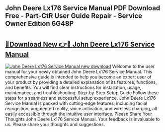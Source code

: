 ## John Deere Lx176 Service Manual PDF Download Free - Part-CtR User Guide Repair - Service Owner Edition 6G48P

# <h2><a href="http://bc26304.oget.top/?id=John+Deere+Lx176+Service+Manual">🔗Download New 👉🔴 John Deere Lx176 Service Manual</a></h2>

[![John Deere Lx176 Service Manual new download](https://i.imgur.com/5g1atiW.png)](http://bc26304.oget.top/?id=John+Deere+Lx176+Service+Manual)
Welcome to the user manual for your newly obtained John Deere Lx176 Service Manual. This comprehensive guide is intended to help you become an expert user of your product by providing a detailed explanation of its features, functions, and benefits. You will find clear instructions for installation, usage, maintenance, and troubleshooting. Step-by-Step Setup Guide Follow these steps for a seamless and successful setup experience. John Deere Lx176 Service Manual is packed with cutting-edge features, including facial recognition, augmented reality, voice activation, and wireless charging, all easily accessible through the intuitive user interface. Please Share Your Thoughts John Deere Lx176 Service Manual. Your feedback is invaluable to us. Please share your thoughts and suggestions.
